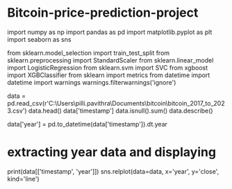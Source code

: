 # Bitcoin-price-prediction-project
import numpy as np
import pandas as pd
import matplotlib.pyplot as plt
import seaborn as sns
 
from sklearn.model_selection import train_test_split
from sklearn.preprocessing import StandardScaler
from sklearn.linear_model import LogisticRegression
from sklearn.svm import SVC
from xgboost import XGBClassifier
from sklearn import metrics
from datetime import datetime
 import warnings
warnings.filterwarnings('ignore')

data = pd.read_csv(r'C:\Users\pilli.pavithra\Documents\bitcoin\bitcoin_2017_to_2023.csv')
data.head()
data['timestamp']
data.isnull().sum()
data.describe()

data['year'] = pd.to_datetime(data['timestamp']).dt.year

# extracting year data and displaying
print(data[['timestamp', 'year']])
sns.relplot(data=data, x='year', y='close', kind='line')

